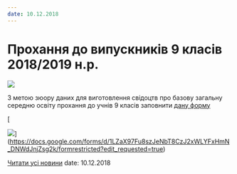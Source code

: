 ```yaml
---
date: 10.12.2018
---
```

# Прохання до випускників 9 класів 2018/2019 н.р.

![](/images/blog/прохання-до-випускників-9-класів-20182019-нр/svid1.jpg)

З метою зюору даних для виготовлення свідоцтв про базову загальну середню освіту прохання до учнів 9 класів заповнити [дану форму](https://docs.google.com/forms/d/1LZaX97Fu8szJeNbT8CzJ2xWLYFxHmN_DNWdJnjZsg2k/formrestricted?edit_requested=true)

[

![](/images/blog/прохання-до-випускників-9-класів-20182019-нр/svid2.jpg)](https://docs.google.com/forms/d/1LZaX97Fu8szJeNbT8CzJ2xWLYFxHmN_DNWdJnjZsg2k/formrestricted?edit_requested=true)

[Читати усі новини](/news)
date: 10.12.2018
